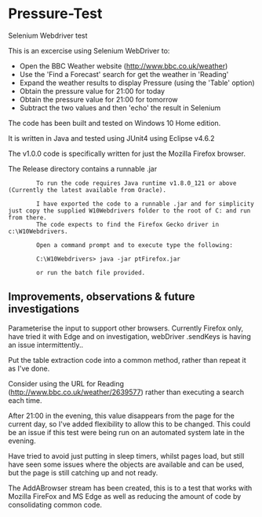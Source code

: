# Pressure-Test
Selenium Webdriver test

This is an excercise using Selenium WebDriver to:

  * Open the BBC Weather website (http://www.bbc.co.uk/weather)
  * Use the 'Find a Forecast' search for get the weather in 'Reading'
  * Expand the weather results to display Pressure (using the 'Table' option)
  * Obtain the pressure value for 21:00 for today
  * Obtain the pressure value for 21:00 for tomorrow
  * Subtract the two values and then 'echo' the result in Selenium


The code has been built and tested on Windows 10 Home edition.

It is written in Java and tested using JUnit4 using Eclipse v4.6.2

The v1.0.0 code is specifically written for just the Mozilla Firefox browser.

The Release directory contains a runnable .jar

            To run the code requires Java runtime v1.8.0_121 or above (Currently the latest available from Oracle).

            I have exported the code to a runnable .jar and for simplicity just copy the supplied W10Webdrivers folder to the root of C: and run from there.
            The code expects to find the Firefox Gecko driver in c:\W10Webdrivers.

            Open a command prompt and to execute type the following:

            C:\W10Webdrivers> java -jar ptFirefox.jar

            or run the batch file provided.


Improvements, observations & future investigations
--------------------------------------------------

Parameterise the input to support other browsers.  Currently Firefox only, have tried it with Edge and on investigation, webDriver .sendKeys is having an issue intermittently..

Put the table extraction code into a common method, rather than repeat it as I've done.

Consider using the URL for Reading (http://www.bbc.co.uk/weather/2639577) rather than executing a search each time.

After 21:00 in the evening, this value disappears from the page for the current day, so I've added flexibility to allow this to be changed.  This could be an issue if this test were being run on an automated system late in the evening.

Have tried to avoid just putting in sleep timers, whilst pages load, but still have seen some issues where the objects are available and can be used, but the page is still catching up and not ready.


The AddABrowser stream has been created, this is to a test that works with Mozilla FireFox and MS Edge as well as reducing the amount of code by consolidating common code.

